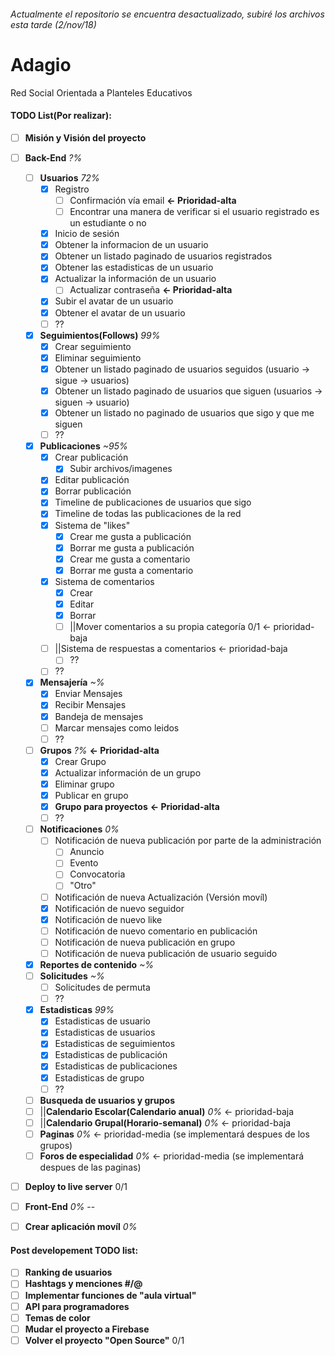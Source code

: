 ###### Actualmente el repositorio se encuentra desactualizado, subiré los archivos esta tarde (2/nov/18)
# Adagio
Red Social Orientada a Planteles Educativos

#### TODO List(Por realizar):
- [ ] **Misión y Visión del proyecto**
- [ ] **Back-End** *?%*
  - [ ] **Usuarios** *72%*
    - [x] Registro
      - [ ] Confirmación vía email **<- Prioridad-alta**
      - [ ] Encontrar una manera de verificar si el usuario registrado es un estudiante o no
    - [x] Inicio de sesión
    - [x] Obtener la informacion de un usuario
    - [x] Obtener un listado paginado de usuarios registrados
    - [x] Obtener las estadisticas de un usuario
    - [x] Actualizar la información de un usuario
      - [ ] Actualizar contraseña **<- Prioridad-alta**
    - [x] Subir el avatar de un usuario
    - [x] Obtener el avatar de un usuario
    - [ ] ??
  - [x] **Seguimientos(Follows)** *99%*
    - [x] Crear seguimiento
    - [x] Eliminar seguimiento
    - [x] Obtener un listado paginado de usuarios seguidos (usuario -> sigue -> usuarios)
    - [x] Obtener un listado paginado de usuarios que siguen (usuarios -> siguen -> usuario)
    - [x] Obtener un listado no paginado de usuarios que sigo y que me siguen
    - [ ] ??
  - [x] **Publicaciones** *~95%*
    - [x] Crear publicación
      - [x] Subir archivos/imagenes
    - [x] Editar publicación
    - [x] Borrar publicación
    - [x] Timeline de publicaciones de usuarios que sigo
    - [x] Timeline de todas las publicaciones de la red
    - [x] Sistema de "likes"
      - [x] Crear me gusta a publicación
      - [x] Borrar me gusta a publicación
      - [x] Crear me gusta a comentario
      - [x] Borrar me gusta a comentario
    - [x] Sistema de comentarios
      - [x] Crear
      - [x] Editar
      - [x] Borrar
      - [ ] ||Mover comentarios a su propia categoría 0/1 <- prioridad-baja
    - [ ] ||Sistema de respuestas a comentarios <- prioridad-baja
      - [ ] ??
    - [ ] ??
  - [x] **Mensajería** *~%*
    - [x] Enviar Mensajes
    - [x] Recibir Mensajes
    - [x] Bandeja de mensajes
    - [ ] Marcar mensajes como leidos
    - [ ] ??
  - [ ] **Grupos** *?%* **<- Prioridad-alta**
    - [x] Crear Grupo
    - [x] Actualizar información de un grupo
    - [x] Eliminar grupo
    - [x] Publicar en grupo
    - [x] **Grupo para proyectos** **<- Prioridad-alta**
    - [ ] ??
  - [ ] **Notificaciones** *0%*
    - [ ] Notificación de nueva publicación por parte de la administración
      - [ ] Anuncio
      - [ ] Evento
      - [ ] Convocatoria
      - [ ] "Otro"
    - [ ] Notificación de nueva Actualización (Versión movíl)
    - [x] Notificación de nuevo seguidor
    - [x] Notificación de nuevo like
    - [ ] Notificación de nuevo comentario en publicación
    - [ ] Notificación de nueva publicación en grupo
    - [ ] Notificación de nueva publicación de usuario seguido
  - [x] **Reportes de contenido** *~%*
  - [ ] **Solicitudes** *~%*
    - [ ] Solicitudes de permuta
    - [ ] ??
  - [x] **Estadisticas** *99%*
    - [x] Estadisticas de usuario
    - [x] Estadisticas de usuarios
    - [x] Estadisticas de seguimientos
    - [x] Estadisticas de publicación
    - [x] Estadisticas de publicaciones
    - [x] Estadisticas de grupo
    - [ ] ??
  - [ ] **Busqueda de usuarios y grupos**
  - [ ] ||**Calendario Escolar(Calendario anual)** *0%* <- prioridad-baja
  - [ ] ||**Calendario Grupal(Horario-semanal)** *0%* <- prioridad-baja
  - [ ] **Paginas** *0%* <- prioridad-media (se implementará despues de los grupos)
  - [ ] **Foros de especialidad** *0%* <- prioridad-media (se implementará despues de las paginas)
  
- [ ] **Deploy to live server** 0/1

- [ ] **Front-End** *0%* -- 

- [ ] **Crear aplicación movíl** *0%*

#### Post developement TODO list:
- [ ] **Ranking de usuarios**
- [ ] **Hashtags y menciones #/@**
- [ ] **Implementar funciones de "aula virtual"**
- [ ] **API para programadores**
- [ ] **Temas de color**
- [ ] **Mudar el proyecto a Firebase**
- [ ] **Volver el proyecto "Open Source"** 0/1
